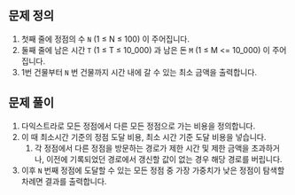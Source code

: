 ## 문제 정의

1. 첫째 줄에 정점의 수 `N` (1 ≤ N ≤ 100) 이 주어집니다.
2. 둘째 줄에 남은 시간 `T` (1 ≤ T ≤ 10_000) 과 남은 돈 `M` (1 ≤ M <= 10_000) 이 주어집니다.
3. 1번 건물부터 `N` 번 건물까지 시간 내에 갈 수 있는 최소 금액을 출력합니다.

## 문제 풀이

1. 다익스트라로 모든 정점에서 다른 모든 정점으로 가는 비용을 정의합니다.
2. 이 때 최소시간 기준의 정점 도달 비용, 최소 시간 기준 도달 비용을 넣습니다.
    1. 각 정점에서 다른 정점을 방문하는 경로가 제한 시간 및 제한 금액을 초과하거나, 이전에 기록되었던 경로에서 갱신할 값이 없는 경우 해당 경로를 버립니다.
3. 이후 `N` 번째 정점에 도달할 수 있는 모든 정점 중 가장 가중치가 낮은 정점이 탐색할 차례면 결과를 출력합니다.